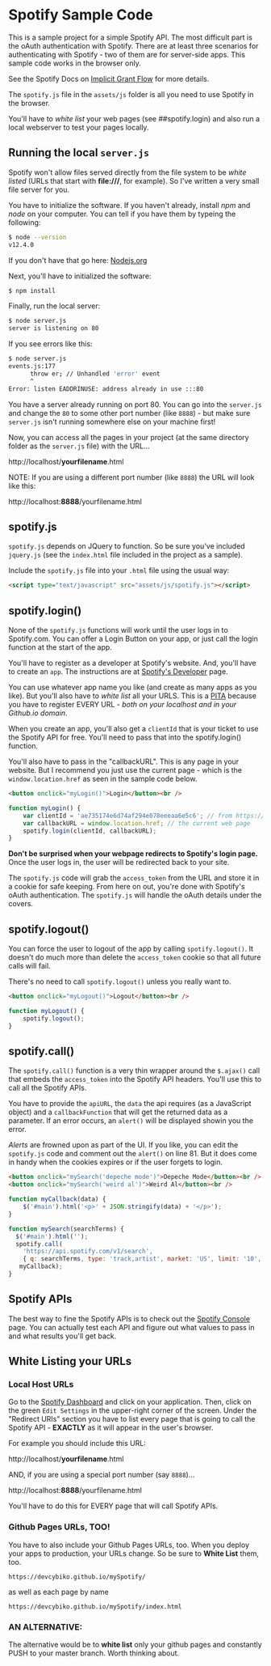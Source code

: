 # Spotify Sample Code

This is a sample project for a simple Spotify API. The most difficult part is the oAuth authentication with Spotify. There are at least three scenarios for authenticating with Spotify - two of them are for server-side apps. This sample code works in the browser only.

See the Spotify Docs on [Implicit Grant Flow](https://developer.spotify.com/documentation/general/guides/authorization-guide/#implicit-grant-flow) for more details.

The `spotify.js` file in the `assets/js` folder is all you need to use Spotify in the browser.

You'll have to _white list_ your web pages (see ##spotify.login) and also run a local webserver to test your pages locally.

## Running the local `server.js`

Spotify won't allow files served directly from the file system to be _white listed_ (URLs that start with **file:///**, for example). So I've written a very small file server for you.

You have to initialize the software. If you haven't already, install _npm_ and _node_ on your computer. You can tell if you have them by typeing the following:

```bash
$ node --version
v12.4.0
```
If you don't have that go here: [Nodejs.org](https://nodejs.org/en/)

Next, you'll have to initialized the software:

```bash
$ npm install
```

Finally, run the local server:

```bash
$ node server.js
server is listening on 80
```

If you see errors like this:

```bash
$ node server.js
events.js:177
      throw er; // Unhandled 'error' event
      ^
Error: listen EADDRINUSE: address already in use :::80
```

You have a server already running on port 80. You can go into the `server.js` and change the `80` to some other port number (like `8888`) - but make sure `server.js` isn't running somewhere else on your machine first!

Now, you can access all the pages in your project (at the same directory folder as the `server.js` file) with the URL...

http://localhost/__yourfilename__.html

NOTE: If you are using a different port number (like `8888`) the URL will look like this:

http://localhost:__8888__/yourfilename.html


## spotify.js

`spotify.js` depends on JQuery to function. So be sure you've included `jquery.js` (see the `index.html` file included in the project as a sample).

Include the `spotify.js` file into your `.html` file using the usual way:

```html
<script type="text/javascript" src="assets/js/spotify.js"></script>
```

## spotify.login()

None of the `spotify.js` functions will work until the user logs in to Spotify.com. You can offer a Login Button on your app, or just call the login function at the start of the app.

You'll have to register as a developer at Spotify's website. And, you'll have to create an `app`. The instructions are at [Spotify's Developer](https://developer.spotify.com/documentation/general/guides/app-settings/#register-your-app) page.

You can use whatever app name you like (and create as many apps as you like). But you'll also have to _white list_ all your URLS. This is a [PITA](https://www.urbandictionary.com/define.php?term=pain%20in%20the%20ass) because you have to register EVERY URL - _both on your localhost and in your Github.io domain_.

When you create an app, you'll also get a `clientId` that is your ticket to use the Spotify API for free. You'll need to pass that into the spotify.login() function.

You'll also have to pass in the "callbackURL". This is any page in your website. But I recommend you just use the current page - which is the `window.location.href` as seen in the sample code below.

```html
<button onclick="myLogin()">Login</button><br />
```
```javascript
function myLogin() {
    var clientId = 'ae735174e6d74af294e078eeeaa6e5c6'; // from https://developer.spotify.com/dashboard/applications
    var callbackURL = window.location.href; // the current web page
    spotify.login(clientId, callbackURL);
}
```

**Don't be surprised when your webpage redirects to Spotify's login page.** Once the user logs in, the user will be redirected back to your site.

The `spotify.js` code will grab the `access_token` from the URL and store it in a cookie for safe keeping. From here on out, you're done with Spotify's oAuth authentication. The `spotify.js` will handle the oAuth details under the covers.

## spotify.logout()

You can force the user to logout of the app by calling `spotify.logout()`. It doesn't do much more than delete the `access_token` cookie so that all future calls will fail.

There's no need to call `spotify.logout()` unless you really want to.

```html
<button onclick="myLogout()">Logout</button><br />
```
```javascript
function myLogout() {
    spotify.logout();
}
```
## spotify.call()

The `spotify.call()` function is a very thin wrapper around the `$.ajax()` call that embeds the `access_token` into the Spotify API headers. You'll use this to call all the Spotify APIs.

You have to provide the `apiURL`, the `data` the api requires (as a JavaScript object) and a `callbackFunction` that will get the returned data as a parameter. If an error occurs, an `alert()` will be displayed showin you the error. 

_Alerts_ are frowned upon as part of the UI. If you like, you can edit the `spotify.js` code and comment out the `alert()` on line 81. But it does come in handy when the cookies expires or if the user forgets to login.

```html
<button onclick="mySearch('depeche mode')">Depeche Mode</button><br />
<button onclick="mySearch('weird al')">Weird Al</button><br />
```
```javascript
function myCallback(data) {
    $('#main').html('<p>' + JSON.stringify(data) + '</p>');
}

function mySearch(searchTerms) {
  $('#main').html('');
  spotify.call(
    'https://api.spotify.com/v1/search',
    { q: searchTerms, type: 'track,artist', market: 'US', limit: '10', offset: '0' },
   myCallback);
}
```

## Spotify APIs

The best way to fine the Spotify APIs is to check out the [Spotify Console](https://developer.spotify.com/console/) page. You can actually test each API and figure out what values to pass in and what results you'll get back.

## White Listing your URLs

### Local Host URLs

Go to the [Spotify Dashboard](https://developer.spotify.com/dashboard/applications) and click on your application. Then, click on the green `Edit Settings` in the upper-right corner of the screen. Under the "Redirect URIs" section you have to list every page that is going to call the Spotify API - **EXACTLY** as it will appear in the user's browser.

For example you should include this URL:

http://localhost/__yourfilename__.html

AND, if you are using a special port number (say `8888`)...

http://localhost:__8888__/yourfilename.html

You'll have to do this for EVERY page that will call Spotify APIs.

### Github Pages URLs, TOO!

You have to also include your Github Pages URLs, too. When you deploy your apps to production, your URLs change. So be sure to __White List__ them, too.

`https://devcybiko.github.io/mySpotify/`

as well as each page by name

`https://devcybiko.github.io/mySpotify/index.html`

### AN ALTERNATIVE:

The alternative would be to __white list__ only your github pages and constantly PUSH to your master branch. Worth thinking about.
